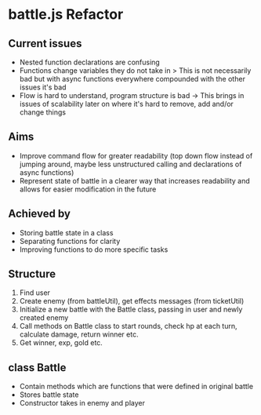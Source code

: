 # battle.js Refactor

## Current issues

* Nested function declarations are confusing
* Functions change variables they do not take in > This is not necessarily bad but with async functions everywhere compounded with the other issues it's bad
* Flow is hard to understand, program structure is bad -> This brings in issues of scalability later on where it's hard to remove, add and/or change things
  
## Aims

* Improve command flow for greater readability (top down flow instead of jumping around, maybe less unstructured calling and declarations of async functions)
* Represent state of battle in a clearer way that increases readability and allows for easier modification in the future

## Achieved by
* Storing battle state in a class
* Separating functions for clarity
* Improving functions to do more specific tasks

## Structure

1. Find user
2. Create enemy (from battleUtil), get effects messages (from ticketUtil)
3. Initialize a new battle with the Battle class, passing in user and newly created enemy
4. Call methods on Battle class to start rounds, check hp at each turn, calculate damage, return winner etc.
5. Get winner, exp, gold etc.

## class Battle

* Contain methods which are functions that were defined in original battle
* Stores battle state
* Constructor takes in enemy and player
